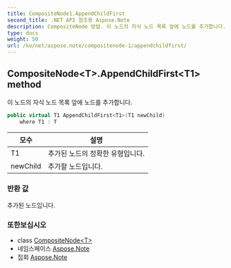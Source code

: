 ```yaml
---
title: CompositeNode1.AppendChildFirst
second_title: .NET API 참조용 Aspose.Note
description: CompositeNode 방법. 이 노드의 자식 노드 목록 앞에 노드를 추가합니다.
type: docs
weight: 50
url: /ko/net/aspose.note/compositenode-1/appendchildfirst/
---
```

## CompositeNode&lt;T&gt;.AppendChildFirst&lt;T1&gt; method

이 노드의 자식 노드 목록 앞에 노드를 추가합니다.

```csharp
public virtual T1 AppendChildFirst<T1>(T1 newChild)
    where T1 : T
```

| 모수 | 설명 |
| --- | --- |
| T1 | 추가된 노드의 정확한 유형입니다. |
| newChild | 추가할 노드입니다. |

### 반환 값

추가된 노드입니다.

### 또한보십시오

* class [CompositeNode&lt;T&gt;](../)
* 네임스페이스 [Aspose.Note](../../compositenode-1/)
* 집회 [Aspose.Note](../../../)


